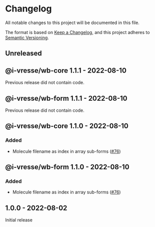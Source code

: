 # Changelog
All notable changes to this project will be documented in this file.

The format is based on [Keep a Changelog](https://keepachangelog.com/en/1.0.0/),
and this project adheres to [Semantic Versioning](https://semver.org/spec/v2.0.0.html).

## Unreleased

## @i-vresse/wb-core 1.1.1 - 2022-08-10

Previous release did not contain code.

## @i-vresse/wb-form 1.1.1 - 2022-08-10

Previous release did not contain code.

## @i-vresse/wb-core 1.1.0 - 2022-08-10

### Added

* Molecule filename as index in array sub-forms ([#76](https://github.com/i-VRESSE/workflow-builder/issues/76))

## @i-vresse/wb-form 1.1.0 - 2022-08-10

### Added

* Molecule filename as index in array sub-forms ([#76](https://github.com/i-VRESSE/workflow-builder/issues/76))

## 1.0.0 - 2022-08-02

Initial release

<!-- 
To record change to a package use a custom header like 

## @i-vresse/wb-form 1.0.1 - 2022-08-02

... Changes of form package ...

-->